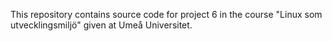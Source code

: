 This repository contains source code for project 6 in the course 
"Linux som utvecklingsmiljö" given at Umeå Universitet.